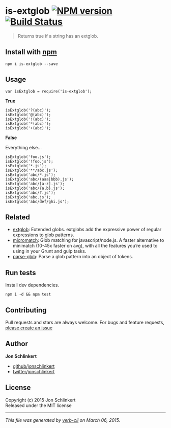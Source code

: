is-extglob [![NPM version](https://badge.fury.io/js/is-extglob.svg)](http://badge.fury.io/js/is-extglob) [![Build Status](https://travis-ci.org/jonschlinkert/is-extglob.svg)](https://travis-ci.org/jonschlinkert/is-extglob)
==============================================================================================================================================================================================================================

> Returns true if a string has an extglob.

Install with [npm](npmjs.org)
-----------------------------

    npm i is-extglob --save

Usage
-----

    var isExtglob = require('is-extglob');

**True**

    isExtglob('?(abc)');
    isExtglob('@(abc)');
    isExtglob('!(abc)');
    isExtglob('*(abc)');
    isExtglob('+(abc)');

**False**

Everything else…

    isExtglob('foo.js');
    isExtglob('!foo.js');
    isExtglob('*.js');
    isExtglob('**/abc.js');
    isExtglob('abc/*.js');
    isExtglob('abc/(aaa|bbb).js');
    isExtglob('abc/[a-z].js');
    isExtglob('abc/{a,b}.js');
    isExtglob('abc/?.js');
    isExtglob('abc.js');
    isExtglob('abc/def/ghi.js');

Related
-------

-   [extglob](https://github.com/jonschlinkert/extglob): Extended globs. extglobs add the expressive power of regular expressions to glob patterns.
-   [micromatch](https://github.com/jonschlinkert/micromatch): Glob matching for javascript/node.js. A faster alternative to minimatch (10-45x faster on avg), with all the features you’re used to using in your Grunt and gulp tasks.
-   [parse-glob](https://github.com/jonschlinkert/parse-glob): Parse a glob pattern into an object of tokens.

Run tests
---------

Install dev dependencies.

    npm i -d && npm test

Contributing
------------

Pull requests and stars are always welcome. For bugs and feature requests, [please create an issue](https://github.com/jonschlinkert/is-extglob/issues)

Author
------

**Jon Schlinkert**

-   [github/jonschlinkert](https://github.com/jonschlinkert)
-   [twitter/jonschlinkert](http://twitter.com/jonschlinkert)

License
-------

Copyright (c) 2015 Jon Schlinkert  
Released under the MIT license

------------------------------------------------------------------------

*This file was generated by [verb-cli](https://github.com/assemble/verb-cli) on March 06, 2015.*
